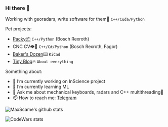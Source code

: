 ### Hi there 👋

Working with georadars, write software for them📡 `C++/Cuda/Python`<br>

Pet projects: 
- [Packy📦](https://github.com/MaxScame/Packy) `C++/Python` (Bosch Rexroth)
- CNC CV👁️🦾 `C++/C#/Python` (Bosch Rexroth, Fagor)
- [Baker's Dozen](https://github.com/MaxScame/Bakers-dozen)⌨️ `KiCad`
- [Tiny Blog](https://maxscame.github.io/ru/)🔥 `About everything` 

Something about:

- 🔭 I’m currently working on InScience project
- 🌱 I’m currently learning ML
- 💬 Ask me about mechanical keyboards, radars and C++ multithreading🌚
- 📫 How to reach me: [Telegram](https://t.me/outside_space)

![MaxScame's github stats](https://github-readme-stats.vercel.app/api?username=MaxScame&count_private=true&show_icons=true&theme=vue)

![CodeWars stats](https://www.codewars.com/users/scame/badges/small)
